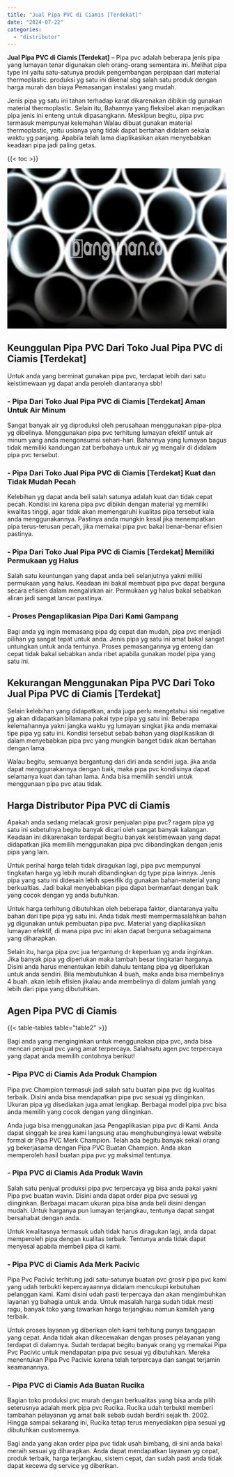 ```yaml
---
title: "Jual Pipa PVC di Ciamis [Terdekat]"
date: "2024-07-22"
categories: 
  - "distributor"
---
```


**Jual Pipa PVC di Ciamis \[Terdekat\]** – Pipa pvc adalah beberapa jenis pipa yang lumayan tenar digunakan oleh orang-orang sementara ini. Melihat pipa type ini yaitu satu-satunya produk pengembangan perpipaan dari material thermoplastic. produksi yg satu ini dikenal sbg salah satu produk dengan harga murah dan biaya Pemasangan instalasi yang mudah.

Jenis pipa yg satu ini tahan terhadap karat dikarenakan dibikin dg gunakan material thermoplastic. Selain itu, Bahannya yang fleksibel akan menjadikan pipa jenis ini enteng untuk dipasangkann. Meskipun begitu, pipa pvc termasuk mempunyai kelemahan Walau dibuat gunakan material thermoplastic, yaitu usianya yang tidak dapat bertahan didalam sekala waktu yg panjang. Apabila telah lama diaplikasikan akan menyebabkan keadaan pipa jadi paling getas.

{{< toc >}}

![Jual Pipa PVC di Ciamis [Terdekat]](/images/jaul-pipa-pvc-28.png)

## Keunggulan Pipa PVC Dari Toko Jual Pipa PVC di Ciamis \[Terdekat\]

Untuk anda yang berminat gunakan pipa pvc, terdapat lebih dari satu keistimewaan yg dapat anda peroleh diantaranya sbb!

### \- Pipa Dari Toko Jual Pipa PVC di Ciamis \[Terdekat\] Aman Untuk Air Minum

Sangat banyak air yg diproduksi oleh perusahaan menggunakan pipa-pipa yg dibelinya. Menggunakan pipa pvc terhitung lumayan efektif untuk air minum yang anda mengonsumsi sehari-hari. Bahannya yang lumayan bagus tidak memiliki kandungan zat berbahaya untuk air yg mengalir di didalam pipa pvc tersebut.

### \- Pipa Dari Toko Jual Pipa PVC di Ciamis \[Terdekat\] Kuat dan Tidak Mudah Pecah

Kelebihan yg dapat anda beli salah satunya adalah kuat dan tidak cepat pecah. Kondisi ini karena pipa pvc dibikin dengan material yg memiliki kwalitas tinggi, agar tidak akan memengaruhi kualitas pipa tersebut kala anda menggunakannya. Pastinya anda mungkin kesal jika menempatkan pipa terus-terusan pecah, jika memakai pipa pvc bakal benar-benar efisien pastinya.

### \- Pipa Dari Toko Jual Pipa PVC di Ciamis \[Terdekat\] Memiliki Permukaan yg Halus

Salah satu keuntungan yang dapat anda beli selanjutnya yakni miliki permukaan yang halus. Keadaan ini bakal membuat pipa pvc dapat berguna secara efisien dalam mengalirkan air. Permukaan yg halus bakal sebabkan aliran jadi sangat lancar pastinya.

### \- Proses Pengaplikasian Pipa Dari Kami Gampang

Bagi anda yg ingin memasang pipa dg cepat dan mudah, pipa pvc menjadi pilihan yg sangat tepat untuk anda. Jenis pipa yg satu ini amat bakal sangat untungkan untuk anda tentunya. Proses pemasangannya yg enteng dan cepat tidak bakal sebabkan anda ribet apabila gunakan model pipa yang satu ini.

## Kekurangan Menggunakan Pipa PVC Dari Toko Jual Pipa PVC di Ciamis \[Terdekat\]

Selain kelebihan yang didapatkan, anda juga perlu mengetahui sisi negative yg akan didapatkan bilamana pakai type pipa yg satu ini. Beberapa kelemahannya yakni jangka waktu yg lumayan singkat jika anda memakai tipe pipa yg satu ini. Kondisi tersebut sebab bahan yang diaplikasikan di dalam menyebabkan pipa pvc yang mungkin banget tidak akan bertahan dengan lama.

Walau begitu, semuanya bergantung dari diri anda sendiri juga. jika anda dapat menggunakannya dengan baik, maka pipa pvc kondisinya dapat selamanya kuat dan tahan lama. Anda bisa memilih sendiri untuk menggunaan pipa pvc atau tidak.

## Harga Distributor Pipa PVC di Ciamis

Apakah anda sedang melacak grosir penjualan pipa pvc? ragam pipa yg satu ini sebetulnya begitu banyak dicari oleh sangat banyak kalangan. Keadaan ini dikarenakan terdapat begitu banyak keistimewaan yang dapat didapatkan jika memilih menggunakan pipa pvc dibandingkan dengan jenis pipa yang lain.

Untuk perihal harga telah tidak diragukan lagi, pipa pvc mempunyai tingkatan harga yg lebih murah dibandingkan dg type pipa lainnya. Jenis pipa yang satu ini didesain lebih spesifik dg gunakan bahan-material yang berkualtias. Jadi bakal menyebabkan pipa dapat bermanfaat dengan baik yang cocok dengan yg anda butuhkan.

Untuk harga terhitung dibutuhkan oleh beberapa faktor, diantaranya yaitu bahan dari tipe pipa yg satu ini. Anda tidak mesti mempermasalahkan bahan yg digunakan untuk pembuatan pipa pvc. Material yang diaplikasikan lumayan efektif, di mana pipa pvc ini akan dapat berguna sebagaimana yang diharapkan.

Selain itu, harga pipa pvc jua tergantung dr keperluan yg anda inginkan. Jika banyak pipa yg diperlukan maka tambah besar tingkatan harganya. Disini anda harus menentukan lebih dahulu tentang pipa yg diperlukan untuk anda sendiri. Bila membutuhkan 4 buah, maka anda bisa membelinya 4 buah. akan lebih efisien jikalau anda membelinya di dalam jumlah yang lebih dari pipa yang dibutuhkan.

## Agen Pipa PVC di Ciamis

{{< table-tables table="table2" >}}

Bagi anda yang menginginkan untuk menggunakan pipa pvc, anda bisa mencari penjual pvc yang amat terpercaya. Salahsatu agen pvc terpercaya yang dapat anda memilih contohnya berikut!

### \- Pipa PVC di Ciamis Ada Produk Champion

Pipa pvc Champion termasuk jadi salah satu buatan pipa pvc dg kualitas terbaik. Disini anda bisa mendapatkan pipa pvc sesuai yg diinginkan. Ukuran pipa yg disediakan juga amat lengkap. Berbagai model pipa pvc bisa anda memilih yang cocok dengan yang diinginkan.

Anda juga bisa menggunakan jasa Pengaplikasian pipa pvc di Kami. Anda dapat singgah ke area kami langsung atau menghubunginya lewat website formal dr Pipa PVC Merk Champion. Telah ada begitu banyak sekali orang yg bekerjasama dengan Pipa PVC Buatan Champion. Anda akan memperoleh hasil buatan pipa pvc yg maksimal tentunya.

### \- Pipa PVC di Ciamis Ada Produk Wavin

Salah satu penjual produksi pipa pvc terpercaya yg bisa anda pakai yakni Pipa pvc buatan wavin. Disini anda dapat order pipa pvc sesuai yg diinginkan. Berbagai macam ukuran pipa bisa anda beli disini dengan mudah. Untuk harganya pun lumayan terjangkau, tentunya dapat sangat bersahabat dengan anda.

Untuk kwalitasnya termasuk udah tidak harus diragukan lagi, anda dapat memperoleh pipa dengan kualitas terbaik. Tentunya anda tidak dapat menyesal apabila membeli pipa di kami.

### \- Pipa PVC di Ciamis Ada Merk Pacivic

Pipa Pvc Pacivic terhitung jadi satu-satunya buatan pvc grosir pipa pvc kami yang udah terbukti kepercayaannya didalam mencukupi kebutuhan pelanggan kami. Kami disini udah pasti terpercaya dan akan mengimbuhkan layanan yg bahagia untuk anda. Untuk masalah harga sudah tidak mesti ragu, banyak toko yang tawarkan harga terjangkau namun kamilah yang terbaik.

Untuk proses layanan yg diberikan oleh kami terhitung punya tanggapan yang cepat. Anda tidak akan dikecewakan dengan proses pelayanan yang terdapat di dalamnya. Sudah terdapat begitu banyak orang yg memakai Pipa Pvc Pacivic untuk mendapatan pipa pvc sesuai yg dibutuhkan. Mereka menentukan Pipa Pvc Pacivic karena telah terpercaya dan sangat terjamin keamanannya.

### \- Pipa PVC di Ciamis Ada Buatan Rucika

Bagian toko produksi pvc murah dengan berkualitas yang bisa anda pilih seterusnya adalah merk pipa pvc Rucika. Rucika udah terbukti memberi tambahan pelayanan yg amat baik sebab sudah berdiri sejak th. 2002. Hingga sampai sekarang ini, Rucika tetap terus menyediakan pipa sesuai yg dibutuhkan customernya.

Bagi anda yang akan order pipa pvc tidak usah bimbang, di sini anda bakal meraih sesuai yg diharapkan. Anda dapat mendapatkan layanan yg cepat, produk terbaik, harga terjangkau, sistem cepat, dan sudah pasti anda tidak dapat kecewa dg service yg diberikan.
